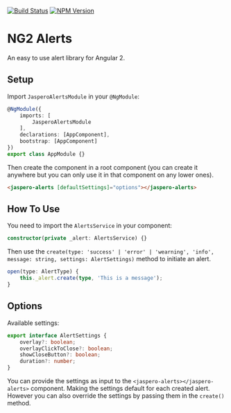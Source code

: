 [![Build Status](https://travis-ci.org/Jaspero/ng2-alerts.svg?branch=master)](https://travis-ci.org/jaspero/ng2-alerts)
[![NPM Version](https://img.shields.io/npm/v/@jaspero/ng2-alerts.svg)](https://www.npmjs.com/package/@jaspero/ng2-alerts)
# NG2 Alerts
An easy to use alert library for Angular 2.

## Setup
Import `JasperoAlertsModule` in your `@NgModule`: 

```ts
@NgModule({
    imports: [
        JasperoAlertsModule
    ],
    declarations: [AppComponent],
    bootstrap: [AppComponent]
})
export class AppModule {}
```

Then create the component in a root component (you can create it anywhere but you can only use it in that component on any lower ones).

```html
<jaspero-alerts [defaultSettings]="options"></jaspero-alerts>
```

## How To Use 
You need to import the `AlertsService` in your component:
 
```typescript
constructor(private _alert: AlertsService) {}
```

Then use the `create(type: 'success' | 'error' | 'wearning', 'info', message: string, settings: AlertSettings)` method to initiate an alert.

```typescript
open(type: AlertType) {
    this._alert.create(type, 'This is a message');
}
```

## Options

Available settings: 

```typescript
export interface AlertSettings {
    overlay?: boolean;
    overlayClickToClose?: boolean;
    showCloseButton?: boolean;
    duration?: number;
}
```

You can provide the settings as input to the `<jaspero-alerts></jaspero-alerts>` component.
Making the settings default for each created alert. However you can also override the settings by
passing them in the `create()` method.

 
